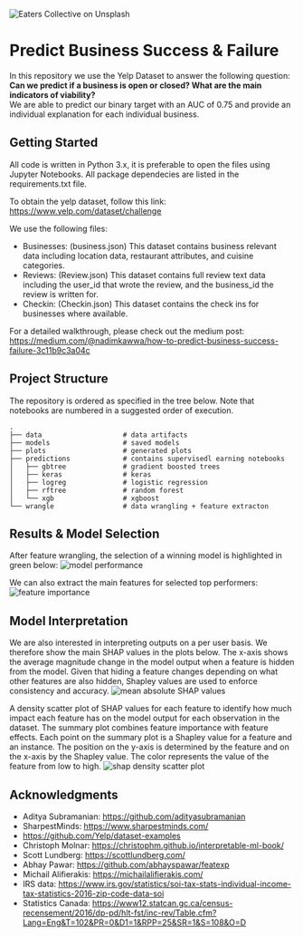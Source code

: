 ![Eaters Collective on Unsplash](https://images.unsplash.com/photo-1472393365320-db77a5abbecc?ixlib=rb-1.2.1&ixid=eyJhcHBfaWQiOjEyMDd9&auto=format&fit=crop&w=1500&q=80)

# Predict Business Success & Failure
In this repository we use the Yelp Dataset to answer the following question:<br>
<b> Can we predict if a business is open or closed? What are the main indicators of viability? </b> <br>
We are able to predict our binary target with an AUC of 0.75 and provide an individual explanation for each individual business.

## Getting Started
All code is written in Python 3.x, it is preferable to open the files using Jupyter Notebooks.
All package dependecies are listed in the requirements.txt file.

To obtain the yelp dataset, follow this link:<br>
https://www.yelp.com/dataset/challenge

We use the following files:
* Businesses: (business.json) This dataset contains business relevant data including location data, restaurant attributes, and cuisine categories.
* Reviews: (Review.json) This dataset contains full review text data including the user_id that wrote the review, and the business_id the review is written for. 
* Checkin: (Checkin.json) This dataset contains the check ins for businesses where available.


For a detailed walkthrough, please check out the medium post:
https://medium.com/@nadimkawwa/how-to-predict-business-success-failure-3c11b9c3a04c

## Project Structure
The repository is ordered as specified in the tree below.
Note that notebooks are numbered in a suggested order of execution. 

    .
    ├── data                    # data artifacts
    ├── models                  # saved models
    ├── plots                   # generated plots
    ├── predictions             # contains supervisedl earning notebooks
    │   ├── gbtree              # gradient boosted trees
    │   ├── keras               # keras
    │   ├── logreg              # logistic regression
    │   ├── rftree              # random forest
    │   └── xgb                 # xgboost
    └── wrangle                 # data wrangling + feature extracton

## Results & Model Selection
After feature wrangling, the selection of a winning model is highlighted in green below:
![model performance](https://github.com/NadimKawwa/nadim_sharpest_minds/blob/predictions_reordering/plots/summary_performance.png)

We can also extract the main features for selected top performers:
![feature importance](https://github.com/NadimKawwa/nadim_sharpest_minds/blob/predictions_reordering/plots/summary_features.png)

## Model Interpretation 
We are also interested in interpreting outputs on a per user basis. We therefore show the main SHAP values in the plots below. The x-axis shows the average magnitude change in the model output when a feature is hidden from the model. Given that hiding a feature changes depending on what other features are also hidden, Shapley values are used to enforce consistency and accuracy.
![mean absolute SHAP values](https://github.com/NadimKawwa/nadim_sharpest_minds/blob/master/plots/shap_summary_plot.png)

A density scatter plot of SHAP values for each feature to identify how much impact each feature has on the model output for each observation in the dataset. The summary plot combines feature importance with feature effects. Each point on the summary plot is a Shapley value for a feature and an instance. The position on the y-axis is determined by the feature and on the x-axis by the Shapley value. The color represents the value of the feature from low to high.
![shap density scatter plot](https://github.com/NadimKawwa/nadim_sharpest_minds/blob/master/plots/xgb_shap_density.png)

  
## Acknowledgments

* Aditya Subramanian: https://github.com/adityasubramanian
* SharpestMinds: https://www.sharpestminds.com/
* https://github.com/Yelp/dataset-examples
* Christoph Molnar: https://christophm.github.io/interpretable-ml-book/
* Scott Lundberg: https://scottlundberg.com/
* Abhay Pawar: https://github.com/abhayspawar/featexp
* Michail Alifierakis: https://michailalifierakis.com/
* IRS data: https://www.irs.gov/statistics/soi-tax-stats-individual-income-tax-statistics-2016-zip-code-data-soi
* Statistics Canada: https://www12.statcan.gc.ca/census-recensement/2016/dp-pd/hlt-fst/inc-rev/Table.cfm?Lang=Eng&T=102&PR=0&D1=1&RPP=25&SR=1&S=108&O=D
